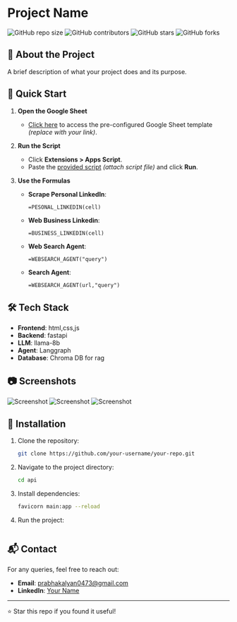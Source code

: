 # Project Name

![GitHub repo size](https://img.shields.io/github/repo-size/your-username/your-repo)
![GitHub contributors](https://img.shields.io/github/contributors/your-username/your-repo)
![GitHub stars](https://img.shields.io/github/stars/your-username/your-repo?style=social)
![GitHub forks](https://img.shields.io/github/forks/your-username/your-repo?style=social)

## 🚀 About the Project
A brief description of what your project does and its purpose.

## 🚀 **Quick Start**
1. **Open the Google Sheet**  
   - [Click here](#) to access the pre-configured Google Sheet template *(replace with your link)*.

2. **Run the Script**  
   - Click **Extensions > Apps Script**.
   - Paste the [provided script](https://script.google.com/macros/s/AKfycbyin8teSUGTc9-xq0KYgc6e_jYwGMEJ-aFE89jIISFIR8zRqCybkDRAr0rCPRxSh-ZRww/exec) *(attach script file)* and click **Run**.

3. **Use the Formulas**  
   - **Scrape Personal LinkedIn**:  
     ```excel
     =PESONAL_LINKEDIN(cell)
     ```
   - **Web Business Linkedin**:  
     ```excel
     =BUSINESS_LINKEDIN(cell)
     ```
   - **Web Search Agent**:  
     ```excel
     =WEBSEARCH_AGENT("query")
     ```
   - **Search Agent**:  
     ```excel
     =WEBSEARCH_AGENT(url,"query")
     ```
   



## 🛠️ Tech Stack
- **Frontend**: html,css,js
- **Backend**: fastapi
- **LLM**: llama-8b
- **Agent**: Langgraph
- **Database**: Chroma DB for rag

## 📷 Screenshots
![Screenshot](https://github.com/PrabhasKalyan/LeadGen/blob/main/Screenshot%202025-03-27%20at%205.43.26%E2%80%AFPM.png?raw=true)
![Screenshot](https://github.com/PrabhasKalyan/LeadGen/blob/main/Screenshot%202025-03-27%20at%205.45.14%E2%80%AFPM.png?raw=true)
![Screenshot](https://github.com/PrabhasKalyan/LeadGen/blob/main/Screenshot%202025-03-27%20at%205.49.44%E2%80%AFPM.png?raw=true)
## 🔧 Installation
1. Clone the repository:
   ```bash
   git clone https://github.com/your-username/your-repo.git
   ```
2. Navigate to the project directory:
   ```bash
   cd api
   ```
3. Install dependencies:
   ```bash
   favicorn main:app --reload
   ```
4. Run the project:
   ```copy the script provided and paste in apps script
   ```




## 📬 Contact
For any queries, feel free to reach out:
- **Email**: prabhakalyan0473@gmail.com
- **LinkedIn**: [Your Name](https://www.linkedin.com/in/PrabhasKalyan)

---

⭐️ Star this repo if you found it useful!

